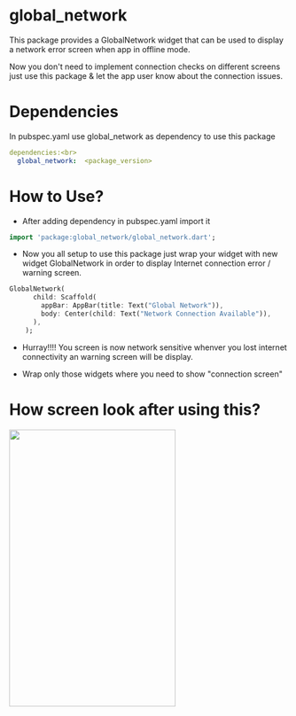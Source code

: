 # global_network

This package provides a GlobalNetwork widget that can be used to display a network error screen when app in offline mode.

Now you don't need to implement connection checks on different screens just use this package & let the app user know about the connection issues.

# Dependencies

In pubspec.yaml use global_network as dependency to use this package

```yaml
dependencies:<br>
  global_network:  <package_version>
```

# How to Use?

- After adding dependency in pubspec.yaml import it

```dart
import 'package:global_network/global_network.dart';

```

- Now you all setup to use this package just wrap your widget with new widget GlobalNetwork in order to display Internet connection error / warning screen.

```dart
GlobalNetwork(
      child: Scaffold(
        appBar: AppBar(title: Text("Global Network")),
        body: Center(child: Text("Network Connection Available")),
      ),
    );
```

- Hurray!!!! You screen is now network sensitive whenver you lost internet connectivity an warning screen will be display.

* Wrap only those widgets where you need to show "connection screen"

# How screen look after using this?

<img src="https://github.com/anki2jain/global_network/images/nonetworkscreen.jpeg" width="300" height="500">
